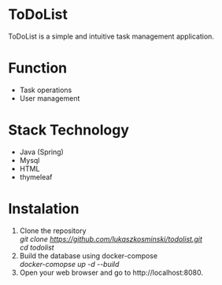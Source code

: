 # ToDoList

ToDoList is a simple and intuitive task management application.

# Function

- Task operations
- User management

# Stack Technology

- Java (Spring)
- Mysql
- HTML
- thymeleaf

# Instalation

1. Clone the repository  <br>
   _git clone https://github.com/lukaszkosminski/todolist.git_ <br>
   _cd todolist_
2. Build the database using docker-compose <br>
   _docker-comopse up -d --build_ <br>
3. Open your web browser and go to http://localhost:8080.